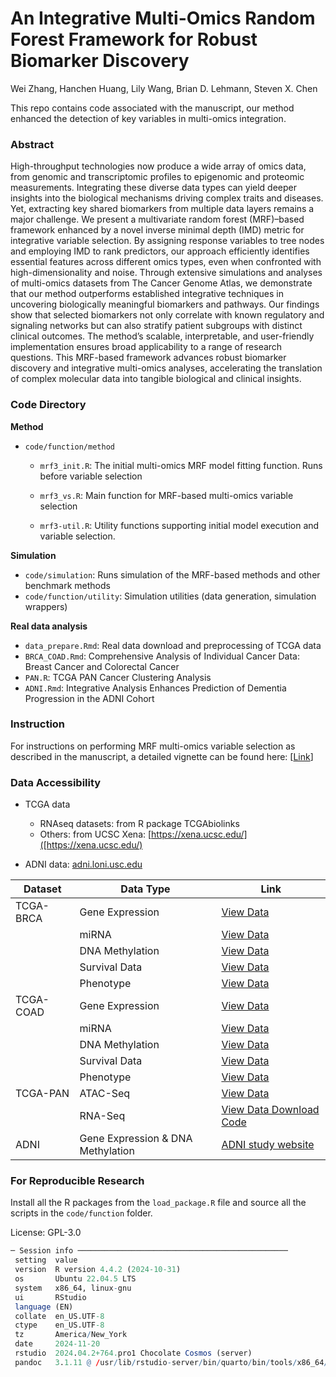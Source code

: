 # An Integrative Multi-Omics Random Forest Framework for Robust Biomarker Discovery

Wei Zhang, Hanchen Huang, Lily Wang, Brian D. Lehmann, Steven X. Chen

This repo contains code associated with the manuscript, our method enhanced the detection of key variables in multi-omics integration.

### Abstract

High-throughput technologies now produce a wide array of omics data, from genomic and transcriptomic profiles to epigenomic and proteomic measurements. Integrating these diverse data types can yield deeper insights into the biological mechanisms driving complex traits and diseases. Yet, extracting key shared biomarkers from multiple data layers remains a major challenge. We present a multivariate random forest (MRF)–based framework enhanced by a novel inverse minimal depth (IMD) metric for integrative variable selection. By assigning response variables to tree nodes and employing IMD to rank predictors, our approach efficiently identifies essential features across different omics types, even when confronted with high-dimensionality and noise. Through extensive simulations and analyses of multi-omics datasets from The Cancer Genome Atlas, we demonstrate that our method outperforms established integrative techniques in uncovering biologically meaningful biomarkers and pathways. Our findings show that selected biomarkers not only correlate with known regulatory and signaling networks but can also stratify patient subgroups with distinct clinical outcomes. The method’s scalable, interpretable, and user-friendly implementation ensures broad applicability to a range of research questions. This MRF-based framework advances robust biomarker discovery and integrative multi-omics analyses, accelerating the translation of complex molecular data into tangible biological and clinical insights. 

### Code Directory

**Method**

- `code/function/method`

  - `mrf3_init.R`: The initial multi-omics MRF model fitting function. Runs before variable selection 

  - `mrf3_vs.R`: Main function for MRF-based multi-omics variable selection
  - `mrf3-util.R`: Utility functions supporting initial model execution and variable selection.

**Simulation**

- `code/simulation`: Runs simulation of the MRF-based methods and other benchmark methods
- `code/function/utility`: Simulation utilities (data generation, simulation wrappers)

**Real data analysis**

- `data_prepare.Rmd`: Real data download and preprocessing of TCGA data
- `BRCA_COAD.Rmd`: Comprehensive Analysis of Individual Cancer Data: Breast Cancer and Colorectal Cancer
- `PAN.R`: TCGA PAN Cancer Clustering Analysis
- `ADNI.Rmd`: Integrative Analysis Enhances Prediction of Dementia Progression in the ADNI Cohort

### Instruction

For instructions on performing MRF multi-omics variable selection as described in the manuscript, a detailed vignette can be found here: [[Link](http://rpubs.com/noblegasss/multiRF-vs-vignette)]

### Data Accessibility

- TCGA data
  - RNAseq datasets: from R package TCGAbiolinks
  - Others: from UCSC Xena: [https://xena.ucsc.edu/]([https://xena.ucsc.edu/)

- ADNI data: [adni.loni.usc.edu](adni.loni.usc.edu) 

| Dataset   | Data Type                         | Link                                                         |
| --------- | --------------------------------- | ------------------------------------------------------------ |
| TCGA-BRCA | Gene Expression                   | [View Data](https://xenabrowser.net/datapages/?dataset=TCGA.BRCA.sampleMap%2FHiSeqV2&host=https%3A%2F%2Ftcga.xenahubs.net&removeHub=https%3A%2F%2Fxena.treehouse.gi.ucsc.edu%3A443) |
|           | miRNA                             | [View Data](https://xenabrowser.net/datapages/?dataset=TCGA.BRCA.sampleMap%2FmiRNA_HiSeq_gene&host=https%3A%2F%2Ftcga.xenahubs.net&removeHub=https%3A%2F%2Fxena.treehouse.gi.ucsc.edu%3A443) |
|           | DNA Methylation                   | [View Data](https://xenabrowser.net/datapages/?dataset=TCGA.BRCA.sampleMap%2FHumanMethylation450&host=https%3A%2F%2Ftcga.xenahubs.net&removeHub=https%3A%2F%2Fxena.treehouse.gi.ucsc.edu%3A443) |
|           | Survival Data                     | [View Data](https://xenabrowser.net/datapages/?dataset=survival%2FBRCA_survival.txt&host=https%3A%2F%2Ftcga.xenahubs.net&removeHub=https%3A%2F%2Fxena.treehouse.gi.ucsc.edu%3A443) |
|           | Phenotype                         | [View Data](https://xenabrowser.net/datapages/?dataset=TCGA.BRCA.sampleMap%2FBRCA_clinicalMatrix&host=https%3A%2F%2Ftcga.xenahubs.net&removeHub=https%3A%2F%2Fxena.treehouse.gi.ucsc.edu%3A443) |
| TCGA-COAD | Gene Expression                   | [View Data](https://xenabrowser.net/datapages/?dataset=TCGA.COAD.sampleMap%2FHiSeqV2&host=https%3A%2F%2Ftcga.xenahubs.net&removeHub=https%3A%2F%2Fxena.treehouse.gi.ucsc.edu%3A443) |
|           | miRNA                             | [View Data](https://xenabrowser.net/datapages/?dataset=TCGA.COAD.sampleMap%2FmiRNA_HiSeq_gene&host=https%3A%2F%2Ftcga.xenahubs.net&removeHub=https%3A%2F%2Fxena.treehouse.gi.ucsc.edu%3A443) |
|           | DNA Methylation                   | [View Data](https://xenabrowser.net/datapages/?dataset=TCGA.COAD.sampleMap%2FHumanMethylation450&host=https%3A%2F%2Ftcga.xenahubs.net&removeHub=https%3A%2F%2Fxena.treehouse.gi.ucsc.edu%3A443) |
|           | Survival Data                     | [View Data](https://xenabrowser.net/datapages/?dataset=survival%2FCOAD_survival.txt&host=https%3A%2F%2Ftcga.xenahubs.net&removeHub=https%3A%2F%2Fxena.treehouse.gi.ucsc.edu%3A443) |
|           | Phenotype                         | [View Data](https://xenabrowser.net/datapages/?dataset=TCGA.COAD.sampleMap%2FCOAD_clinicalMatrix&host=https%3A%2F%2Ftcga.xenahubs.net&removeHub=https%3A%2F%2Fxena.treehouse.gi.ucsc.edu%3A443) |
| TCGA-PAN  | ATAC-Seq                          | [View Data](https://xenabrowser.net/datapages/?dataset=TCGA_ATAC_peak_Log2Counts_dedup_sample&host=https%3A%2F%2Fatacseq.xenahubs.net&removeHub=https%3A%2F%2Fxena.treehouse.gi.ucsc.edu%3A443) |
|           | RNA-Seq                           | [View Data Download Code](https://github.com/TransBioInfoLab/multiRF-vs/blob/main/code/real_data/data_prepare.Rmd) |
| ADNI      | Gene Expression & DNA Methylation | [ADNI study website](adni.loni.usc.edu)                      |


### For Reproducible Research

Install all the R packages from the `load_package.R` file and source all the scripts in the `code/function` folder.

License: GPL-3.0

```R
─ Session info ───────────────────────────────────────────────
 setting  value
 version  R version 4.4.2 (2024-10-31)
 os       Ubuntu 22.04.5 LTS
 system   x86_64, linux-gnu
 ui       RStudio
 language (EN)
 collate  en_US.UTF-8
 ctype    en_US.UTF-8
 tz       America/New_York
 date     2024-11-20
 rstudio  2024.04.2+764.pro1 Chocolate Cosmos (server)
 pandoc   3.1.11 @ /usr/lib/rstudio-server/bin/quarto/bin/tools/x86_64/ (via rmarkdown)
```
